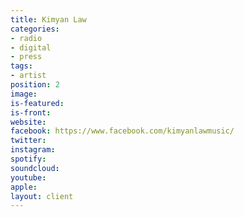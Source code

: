 ```yaml
---
title: Kimyan Law
categories:
- radio
- digital
- press
tags:
- artist
position: 2
image: 
is-featured: 
is-front: 
website: 
facebook: https://www.facebook.com/kimyanlawmusic/
twitter: 
instagram: 
spotify: 
soundcloud: 
youtube: 
apple: 
layout: client
---
```


